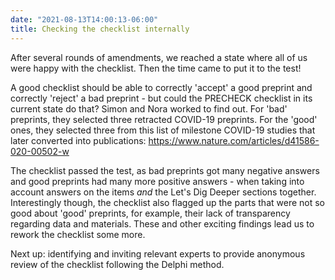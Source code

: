 ```yaml
---
date: "2021-08-13T14:00:13-06:00"
title: Checking the checklist internally
---
```

  
After several rounds of amendments, we reached a state where all of us were happy with the checklist. Then the time came to put it to the test!
  
A good checklist should be able to correctly 'accept' a good preprint and correctly 'reject' a bad preprint - but could the PRECHECK checklist in its current state do that? Simon and Nora worked to find out. For 'bad' preprints, they selected three retracted COVID-19 preprints. For the 'good' ones, they selected three from this list of milestone COVID-19 studies that later converted into publications: https://www.nature.com/articles/d41586-020-00502-w

The checklist passed the test, as bad preprints got many negative answers and good preprints had many more positive answers - when taking into account answers on the items *and* the Let's Dig Deeper sections together. Interestingly though, the checklist also flagged up the parts that were not so good about 'good' preprints, for example, their lack of transparency regarding data and materials. These and other exciting findings lead us to rework the checklist some more. 

Next up: identifying and inviting relevant experts to provide anonymous review of the checklist following the Delphi method.